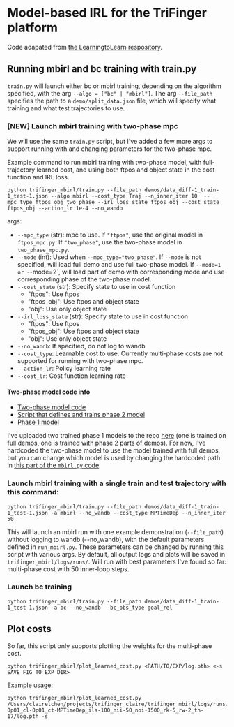 # Model-based IRL for the TriFinger platform
Code adapated from [the LearningtoLearn respository](https://github.com/facebookresearch/LearningToLearn/tree/main/mbirl).

## Running mbirl and bc training with train.py

`train.py` will launch either bc or mbirl training, depending on the algorithm specified, with the arg `--algo = ["bc" | "mbirl"]`. The arg `--file_path` specifies the path to a `demo/split_data.json` file, which will specify what training and what test trajectories to use.

### [NEW] Launch mbirl training with two-phase mpc

We will use the same `train.py` script, but I've added a few more args to support running with and changing parameters for the two-phase mpc.

Example command to run mbirl training with two-phase model, with full-trajectory learned cost, and using both ftpos and object state in the cost function and IRL loss.
```
python trifinger_mbirl/train.py --file_path demos/data_diff-1_train-1_test-1.json --algo mbirl --cost_type Traj --n_inner_iter 10  --mpc_type ftpos_obj_two_phase --irl_loss_state ftpos_obj --cost_state ftpos_obj --action_lr 1e-4 --no_wandb
```

args:

  * `--mpc_type` (str): mpc to use. If `"ftpos"`, use the original model in `ftpos_mpc.py`. If `"two_phase"`, use the two-phase model in `two_phase_mpc.py`.
  * `--mode` (int): Used when `--mpc_type="two_phase"`. If `--mode` is not specified, will load full demo and use full two-phase model. If `--mode=1 or `--mode=2`, will load part of demo with corresponding mode and use corresponding phase of the two-phase model.
  * `--cost_state` (str): Specify state to use in cost function
      * "ftpos": Use ftpos
      * "ftpos_obj": Use ftpos and object state
      * "obj": Use only object state
  * `--irl_loss_state` (str): Specify state to use in cost function
      * "ftpos": Use ftpos
      * "ftpos_obj": Use ftpos and object state
      * "obj": Use only object state
  * `--no_wandb`: If specified, do not log to wandb
  * `--cost_type`: Learnable cost to use. Currently multi-phase costs are not supported for running with two-phase mpc.
  * `--action_lr`: Policy learning rate
  * `--cost_lr`: Cost function learning rate

#### Two-phase model code info

* [Two-phase model code](https://github.com/fmeier/trifinger_claire/blob/main/trifinger_mbirl/two_phase_mpc.py)
* [Script that defines and trains phase 2 model](https://github.com/fmeier/trifinger_claire/blob/main/trifinger_mbirl/forward_models/train_phase2_model.py)
*  [Phase 1 model](https://github.com/fmeier/trifinger_claire/blob/main/trifinger_mbirl/forward_models/phase1_model.py)


I've uploaded two trained phase 1 models to the repo [here](https://github.com/fmeier/trifinger_claire/tree/main/trifinger_mbirl/forward_models/runs) (one is trained on full demos, one is trained with phase 2 parts of demos). For now, I've hardcoded the two-phase model to use the model trained with full demos, but you can change which model is used by changing the hardcoded path in [this part of the `mbirl.py` code](https://github.com/fmeier/trifinger_claire/blob/f152cb9e03c00b9198b3a7021651839ef68632be/trifinger_mbirl/mbirl.py#L279).

### Launch mbirl training with a single train and test trajectory with this command:
```
python trifinger_mbirl/train.py --file_path demos/data_diff-1_train-1_test-1.json -a mbirl --no_wandb --cost_type MPTimeDep --n_inner_iter 50
```

This will launch an mbirl run with one example demonstration (`--file_path`) without logging to wandb (--no_wandb), with the default parameters defined
in `run_mbirl.py`. These parameters can be changed by running this script with various args. By default, all output logs and plots will be saved in `trifinger_mbirl/logs/runs/`. Will run with best parameters I've found so far: multi-phase cost with 50 inner-loop steps.

### Launch bc training
```
python trifinger_mbirl/train.py --file_path demos/data_diff-1_train-1_test-1.json -a bc --no_wandb --bc_obs_type goal_rel
```

## Plot costs

So far, this script only supports plotting the weights for the multi-phase cost. 

```
python trifinger_mbirl/plot_learned_cost.py <PATH/TO/EXP/log.pth> <-s SAVE FIG TO EXP DIR>
```

Example usage:
```
python trifinger_mbirl/plot_learned_cost.py /Users/clairelchen/projects/trifinger_claire/trifinger_mbirl/logs/runs/exp_NOID_al-0p01_cl-0p01_ct-MPTimeDep_ils-100_nii-50_noi-1500_rk-5_rw-2_th-17/log.pth -s
```
